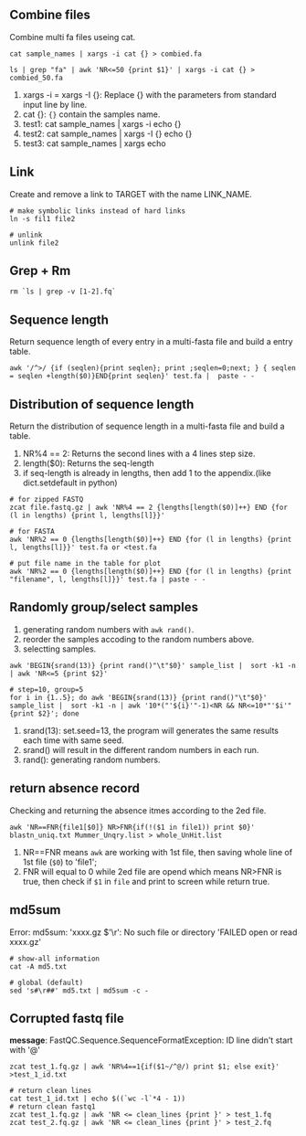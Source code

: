 ## Combine files

Combine multi fa files useing cat. 

```
cat sample_names | xargs -i cat {} > combied.fa

ls | grep "fa" | awk 'NR<=50 {print $1}' | xargs -i cat {} > combied_50.fa
```
1. xargs -i = xargs -I {}: Replace {} with the parameters from standard input line by line.
2. cat {}: `{}` contain the samples name.
3. test1: cat sample_names | xargs -i echo {}
4. test2: cat sample_names | xargs -I {} echo {}
5. test3: cat sample_names | xargs echo


## Link

Create and remove a link to TARGET with the name LINK_NAME.

```
# make symbolic links instead of hard links
ln -s fil1 file2

# unlink
unlink file2
```

## Grep + Rm
	
	rm `ls | grep -v [1-2].fq`

## Sequence length

Return sequence length of every entry in a multi-fasta file and build a entry table.

```
awk '/^>/ {if (seqlen){print seqlen}; print ;seqlen=0;next; } { seqlen = seqlen +length($0)}END{print seqlen}' test.fa |  paste - -
```	

## Distribution of sequence length

Return the distribution of sequence length in a multi-fasta file and build a table.

1. NR%4 == 2: Returns the second lines with a 4 lines step size. 
2. length($0): Returns the seq-length
3. if seq-length is already in lengths, then add 1 to the appendix.(like dict.setdefault in python)

```
# for zipped FASTQ
zcat file.fastq.gz | awk 'NR%4 == 2 {lengths[length($0)]++} END {for (l in lengths) {print l, lengths[l]}}'

# for FASTA
awk 'NR%2 == 0 {lengths[length($0)]++} END {for (l in lengths) {print l, lengths[l]}}' test.fa or <test.fa
	
# put file name in the table for plot 
awk 'NR%2 == 0 {lengths[length($0)]++} END {for (l in lengths) {print "filename", l, lengths[l]}}' test.fa | paste - - 
```

## Randomly group/select samples

1. generating random numbers with `awk rand()`. 
2. reorder the samples accoding to the random numbers above.
3. selectting samples.

```
awk 'BEGIN{srand(13)} {print rand()"\t"$0}' sample_list |  sort -k1 -n | awk 'NR<=5 {print $2}'

# step=10, group=5
for i in {1..5}; do awk 'BEGIN{srand(13)} {print rand()"\t"$0}' sample_list |  sort -k1 -n | awk '10*("'${i}'"-1)<NR && NR<=10*"'$i'" {print $2}'; done
```	

1. srand(13): set.seed=13, the program will generates the same results each time with same seed. 
2. srand() will result in the different random numbers in each run.
3. rand(): generating random numbers.

## return absence record

Checking and returning the absence itmes according to the 2ed file.

```
awk 'NR==FNR{file1[$0]} NR>FNR{if(!($1 in file1)) print $0}' blastn_uniq.txt Mummer_Unqry.list > whole_UnHit.list
```

1. NR==FNR means `awk` are working with 1st file, then saving whole line of 1st file (`$0`) to 'file1';
2. FNR will equal to 0 while 2ed file are opend which means NR>FNR is true, then check if `$1` in `file` and print to screen while return true. 

## md5sum

Error: md5sum: 'xxxx.gz $'\r': No such file or directory
		'FAILED open or read xxxx.gz'

```
# show-all information
cat -A md5.txt

# global (default) 
sed 's#\r##' md5.txt | md5sum -c -
```

## Corrupted fastq file

**message**: FastQC.Sequence.SequenceFormatException: ID line didn't start with '@'

```
zcat test_1.fq.gz | awk 'NR%4==1{if($1~/^@/) print $1; else exit}' >test_1_id.txt

# return clean lines
cat test_1_id.txt | echo $((`wc -l`*4 - 1))
# return clean fastq1
zcat test_1.fq.gz | awk 'NR <= clean_lines {print }' > test_1.fq
zcat test_2.fq.gz | awk 'NR <= clean_lines {print }' > test_2.fq
```
